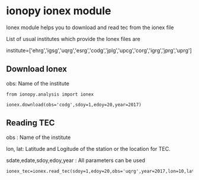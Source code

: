 # ionopy ionex module

Ionex module helps you to download and read tec from the ionex file

List of usual institutes which provide the Ionex files are

institute=['ehrg','igsg','uqrg','esrg','codg','jplg','upcg','corg','igrg','jprg','uprg']

## Download Ionex

obs: Name of the institute

```
from ionopy.analysis import ionex

ionex.download(obs='codg',sdoy=1,edoy=20,year=2017)
```

## Reading TEC

obs : Name of the institute

lon, lat: Latitude and Logitude of the station or the location for TEC.

sdate,edate,sdoy,edoy,year : All parameters can be used

```
ionex_tec=ionex.read_tec(sdoy=1,edoy=20,obs='uqrg',year=2017,lon=10,lat=10)
```

